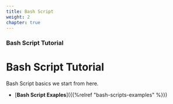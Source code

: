 ```yaml
---
title: Bash Script
weight: 2
chapter: true
---
```


### Bash Script Tutorial

# Bash Script Tutorial

Bash Script basics we start from here.



* [**Bash Script Exaples**]({{%relref "bash-scripts-examples" %}})

